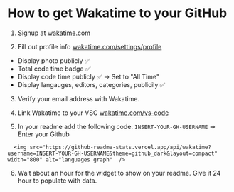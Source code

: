 # How to get Wakatime to your GitHub

1. Signup at [wakatime.com](wakatime)

2. Fill out profile info [wakatime.com/settings/profile](https://wakatime.com/settings/profile)
- Display photo publicly ✅
- Total code time badge ✅
- Display code time publicly ✅ -> Set to "All Time"
- Display langauges, editors, categories, publicily ✅

3. Verify your email address with Wakatime.

4. Link Wakatime to your VSC [wakatime.com/vs-code](https://wakatime.com/vs-code)

5. In your readme add the following code.
`INSERT-YOUR-GH-USERNAME` => Enter your Github
```
  <img src="https://github-readme-stats.vercel.app/api/wakatime?username=INSERT-YOUR-GH-USERNAME&theme=github_dark&layout=compact" width="800" alt="languages graph"  />
  ```
  
6. Wait about an hour for the widget to show on your readme. Give it 24 hour to populate with data.